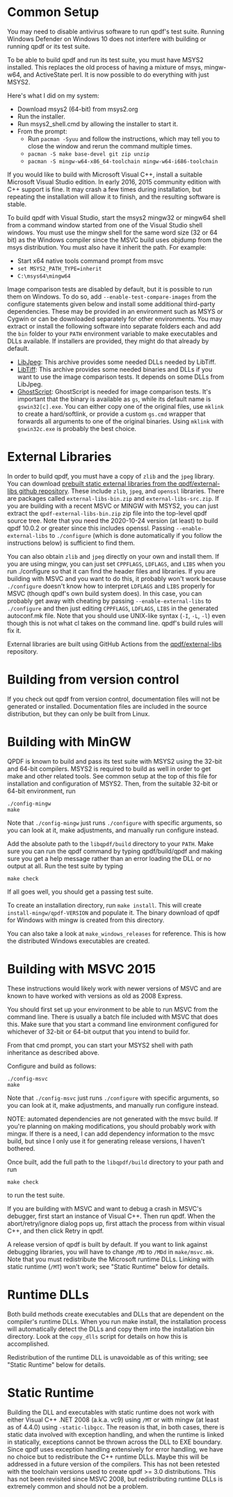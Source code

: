 Common Setup
============

You may need to disable antivirus software to run qpdf's test suite. Running Windows Defender on Windows 10 does not interfere with building or running qpdf or its test suite.

To be able to build qpdf and run its test suite, you must have MSYS2 installed. This replaces the old process of having a mixture of msys, mingw-w64, and ActiveState perl. It is now possible to do everything with just MSYS2.

Here's what I did on my system:

* Download msys2 (64-bit) from msys2.org
* Run the installer.
* Run msys2_shell.cmd by allowing the installer to start it.
* From the prompt:
  * Run `pacman -Syuu` and follow the instructions, which may tell you
    to close the window and rerun the command multiple times.
  * `pacman -S make base-devel git zip unzip`
  * `pacman -S mingw-w64-x86_64-toolchain mingw-w64-i686-toolchain`

If you would like to build with Microsoft Visual C++, install a suitable Microsoft Visual Studio edition. In early 2016, 2015 community edition with C++ support is fine. It may crash a few times during installation, but repeating the installation will allow it to finish, and the resulting software is stable.

To build qpdf with Visual Studio, start the msys2 mingw32 or mingw64 shell from a command window started from one of the Visual Studio shell windows. You must use the mingw shell for the same word size (32 or 64 bit) as the Windows compiler since the MSVC build uses objdump from the msys distribution. You must also have it inherit the path. For example:

* Start x64 native tools command prompt from msvc
* `set MSYS2_PATH_TYPE=inherit`
* `C:\msys64\mingw64`

Image comparison tests are disabled by default, but it is possible to run them on Windows. To do so, add `--enable-test-compare-images` from the configure statements given below and install some additional third-party dependencies. These may be provided in an environment such as MSYS or Cygwin or can be downloaded separately for other environments. You may extract or install the following software into separate folders each and add the `bin` folder to your `PATH` environment variable to make executables and DLLs available. If installers are provided, they might do that already by default.

* [LibJpeg](http://gnuwin32.sourceforge.net/packages/jpeg.htm): This archive provides some needed DLLs needed by LibTiff.
* [LibTiff](http://gnuwin32.sourceforge.net/packages/tiff.htm): This archive provides some needed binaries and DLLs if you want to use the image comparison tests. It depends on some DLLs from LibJpeg.
* [GhostScript](http://www.ghostscript.com/download/gsdnld.html): GhostScript is needed for image comparison tests. It's important that the binary is available as `gs`, while its default name is `gswin32[c].exe`. You can either copy one of the original files, use `mklink` to create a hard/softlink, or provide a custom `gs.cmd` wrapper that forwards all arguments to one of the original binaries. Using `mklink` with `gswin32c.exe` is probably the best choice.

# External Libraries

In order to build qpdf, you must have a copy of `zlib` and the `jpeg` library. You can download [prebuilt static external libraries from the qpdf/external-libs github repository](https://github.com/qpdf/external-libs/releases). These include `zlib`, `jpeg`, and `openssl` libraries. There are packages called `external-libs-bin.zip` and `external-libs-src.zip`. If you are building with a recent MSVC or MINGW with MSYS2, you can just extract the `qpdf-external-libs-bin.zip` zip file into the top-level qpdf source tree. Note that you need the 2020-10-24 version (at least) to build qpdf 10.0.2 or greater since this includes openssl. Passing `--enable-external-libs` to `./configure` (which is done automatically if you follow the instructions below) is sufficient to find them.

You can also obtain `zlib` and `jpeg` directly on your own and install them. If you are using mingw, you can just set `CPPFLAGS`, `LDFLAGS`, and `LIBS` when you run ./configure so that it can find the header files and libraries. If you are building with MSVC and you want to do this, it probably won't work because `./configure` doesn't know how to interpret `LDFLAGS` and `LIBS` properly for MSVC (though qpdf's own build system does). In this case, you can probably get away with cheating by passing `--enable-external-libs` to `./configure` and then just editing `CPPFLAGS`, `LDFLAGS`, `LIBS` in the generated autoconf.mk file. Note that you should use UNIX-like syntax (`-I`, `-L`, `-l`) even though this is not what cl takes on the command line. qpdf's build rules will fix it.

External libraries are built using GitHub Actions from the [qpdf/external-libs](https://github.com/qpdf/external-libs) repository.

# Building from version control

If you check out qpdf from version control, documentation files will not be generated or installed. Documentation files are included in the source distribution, but they can only be built from Linux.

# Building with MinGW

QPDF is known to build and pass its test suite with MSYS2 using the 32-bit and 64-bit compilers. MSYS2 is required to build as well in order to get make and other related tools. See common setup at the top of this file for installation and configuration of MSYS2. Then, from the suitable 32-bit or 64-bit environment, run

```
./config-mingw
make
```

Note that `./config-mingw` just runs `./configure` with specific arguments, so you can look at it, make adjustments, and manually run configure instead.

Add the absolute path to the `libqpdf/build` directory to your `PATH`. Make sure you can run the qpdf command by typing qpdf/build/qpdf and making sure you get a help message rather than an error loading the DLL or no output at all.  Run the test suite by typing

```
make check
```

If all goes well, you should get a passing test suite.

To create an installation directory, run `make install`.  This will create `install-mingw/qpdf-VERSION` and populate it.  The binary download of qpdf for Windows with mingw is created from this directory.

You can also take a look at `make_windows_releases` for reference.  This is how the distributed Windows executables are created.

# Building with MSVC 2015

These instructions would likely work with newer versions of MSVC and are known to have worked with versions as old as 2008 Express.

You should first set up your environment to be able to run MSVC from the command line.  There is usually a batch file included with MSVC that does this.  Make sure that you start a command line environment configured for whichever of 32-bit or 64-bit output that you intend to build for.

From that cmd prompt, you can start your MSYS2 shell with path inheritance as described above.

Configure and build as follows:

```
./config-msvc
make
```

Note that `./config-msvc` just runs `./configure` with specific arguments, so you can look at it, make adjustments, and manually run configure instead.

NOTE: automated dependencies are not generated with the msvc build. If you're planning on making modifications, you should probably work with mingw.  If there is a need, I can add dependency information to the msvc build, but since I only use it for generating release versions, I haven't bothered.

Once built, add the full path to the `libqpdf/build` directory to your path and run

```
make check
```

to run the test suite.

If you are building with MSVC and want to debug a crash in MSVC's debugger, first start an instance of Visual C++.  Then run qpdf.  When the abort/retry/ignore dialog pops up, first attach the process from within visual C++, and then click Retry in qpdf.

A release version of qpdf is built by default.  If you want to link against debugging libraries, you will have to change `/MD` to `/MDd` in `make/msvc.mk`.  Note that you must redistribute the Microsoft runtime DLLs.  Linking with static runtime (`/MT`) won't work; see "Static Runtime" below for details.

# Runtime DLLs

Both build methods create executables and DLLs that are dependent on the compiler's runtime DLLs.  When you run make install, the installation process will automatically detect the DLLs and copy them into the installation bin directory.  Look at the `copy_dlls` script for details on how this is accomplished.

Redistribution of the runtime DLL is unavoidable as of this writing; see "Static Runtime" below for details.

# Static Runtime

Building the DLL and executables with static runtime does not work with either Visual C++ .NET 2008 (a.k.a. vc9) using `/MT` or with mingw (at least as of 4.4.0) using `-static-libgcc`.  The reason is that, in both cases, there is static data involved with exception handling, and when the runtime is linked in statically, exceptions cannot be thrown across the DLL to EXE boundary.  Since qpdf uses exception handling extensively for error handling, we have no choice but to redistribute the C++ runtime DLLs.  Maybe this will be addressed in a future version of the compilers.  This has not been retested with the toolchain versions used to create qpdf >= 3.0 distributions. This has not been revisited since MSVC 2008, but redistributing runtime DLLs is extremely common and should not be a problem.
